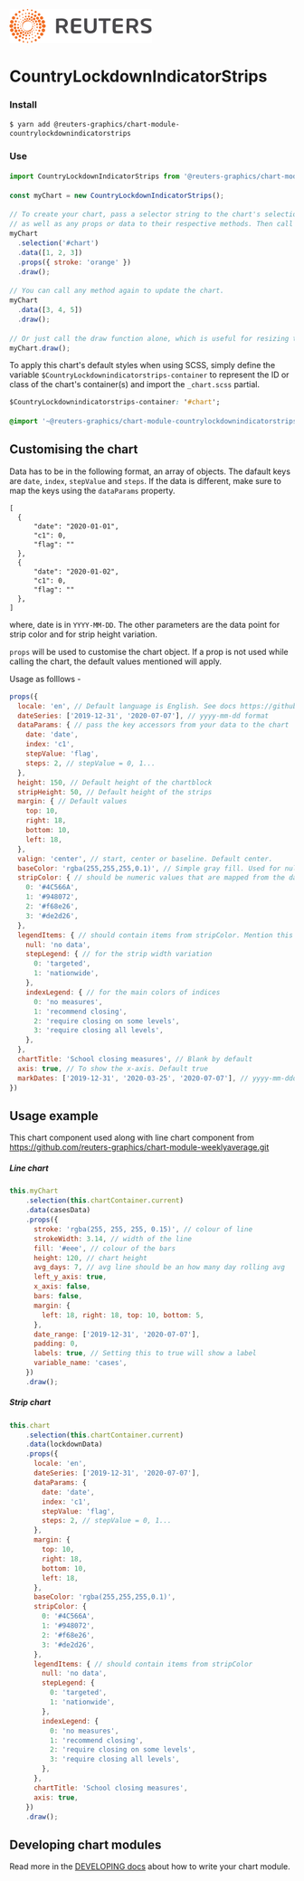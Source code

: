 ![](./badge.svg)

# CountryLockdownIndicatorStrips

### Install

```
$ yarn add @reuters-graphics/chart-module-countrylockdownindicatorstrips
```

### Use

```javascript
import CountryLockdownIndicatorStrips from '@reuters-graphics/chart-module-countrylockdownindicatorstrips';

const myChart = new CountryLockdownIndicatorStrips();

// To create your chart, pass a selector string to the chart's selection method,
// as well as any props or data to their respective methods. Then call draw.
myChart
  .selection('#chart')
  .data([1, 2, 3])
  .props({ stroke: 'orange' })
  .draw();

// You can call any method again to update the chart.
myChart
  .data([3, 4, 5])
  .draw();

// Or just call the draw function alone, which is useful for resizing the chart.
myChart.draw();
```

To apply this chart's default styles when using SCSS, simply define the variable `$CountryLockdownindicatorstrips-container` to represent the ID or class of the chart's container(s) and import the `_chart.scss` partial.

```CSS
$CountryLockdownindicatorstrips-container: '#chart';

@import '~@reuters-graphics/chart-module-countrylockdownindicatorstrips/scss/main';
```
## Customising the chart

Data has to be in the following format, an array of objects. The dafault keys are ```date```, ```index```, ```stepValue``` and ```steps```. If the data is different, make sure to map the keys using the ```dataParams``` property.
```
[
  {
      "date": "2020-01-01",
      "c1": 0,
      "flag": ""
  },
  {
      "date": "2020-01-02",
      "c1": 0,
      "flag": ""
  },
]
```
where, date is in ```YYYY-MM-DD```. The other parameters are the data point for strip color and for strip height variation.

```props``` will be used to customise the chart object. If a prop is not used while calling the chart, the default values mentioned will apply. 

Usage as folllows -

```javascript
props({
  locale: 'en', // Default language is English. See docs https://github.com/reuters-graphics/d3-locale 
  dateSeries: ['2019-12-31', '2020-07-07'], // yyyy-mm-dd format
  dataParams: { // pass the key accessors from your data to the chart
    date: 'date',
    index: 'c1',
    stepValue: 'flag',
    steps: 2, // stepValue = 0, 1...
  },
  height: 150, // Default height of the chartblock
  stripHeight: 50, // Default height of the strips
  margin: { // Default values
    top: 10,
    right: 18,
    bottom: 10,
    left: 18,
  },
  valign: 'center', // start, center or baseline. Default center.
  baseColor: 'rgba(255,255,255,0.1)', // Simple gray fill. Used for null values as well.
  stripColor: { // should be numeric values that are mapped from the data
    0: '#4C566A',
    1: '#948072',
    2: '#f68e26',
    3: '#de2d26',
  },
  legendItems: { // should contain items from stripColor. Mention this prop if you wish to show a legend. Index and Step legends can be displayed independently.
    null: 'no data',
    stepLegend: { // for the strip width variation
      0: 'targeted',
      1: 'nationwide',
    },
    indexLegend: { // for the main colors of indices
      0: 'no measures',
      1: 'recommend closing',
      2: 'require closing on some levels',
      3: 'require closing all levels',
    },
  },
  chartTitle: 'School closing measures', // Blank by default
  axis: true, // To show the x-axis. Default true
  markDates: ['2019-12-31', '2020-03-25', '2020-07-07'], // yyyy-mm-dddd. Default marks axis extent dates
})
```

## Usage example

This chart component used along with line chart component from https://github.com/reuters-graphics/chart-module-weeklyaverage.git

##### Line chart
```javascript
this.myChart
    .selection(this.chartContainer.current)
    .data(casesData)
    .props({
      stroke: 'rgba(255, 255, 255, 0.15)', // colour of line
      strokeWidth: 3.14, // width of the line
      fill: '#eee', // colour of the bars
      height: 120, // chart height
      avg_days: 7, // avg line should be an how many day rolling avg
      left_y_axis: true,
      x_axis: false,
      bars: false,
      margin: {
        left: 18, right: 18, top: 10, bottom: 5,
      },
      date_range: ['2019-12-31', '2020-07-07'],
      padding: 0,
      labels: true, // Setting this to true will show a label
      variable_name: 'cases', 
    })
    .draw();
```
##### Strip chart
```javascript
this.chart
    .selection(this.chartContainer.current)
    .data(lockdownData)
    .props({
      locale: 'en',
      dateSeries: ['2019-12-31', '2020-07-07'],
      dataParams: {
        date: 'date',
        index: 'c1',
        stepValue: 'flag',
        steps: 2, // stepValue = 0, 1...
      },
      margin: {
        top: 10,
        right: 18,
        bottom: 10,
        left: 18,
      },
      baseColor: 'rgba(255,255,255,0.1)',
      stripColor: {
        0: '#4C566A',
        1: '#948072',
        2: '#f68e26',
        3: '#de2d26',
      },
      legendItems: { // should contain items from stripColor
        null: 'no data',
        stepLegend: {
          0: 'targeted',
          1: 'nationwide',
        },
        indexLegend: {
          0: 'no measures',
          1: 'recommend closing',
          2: 'require closing on some levels',
          3: 'require closing all levels',
        },
      },
      chartTitle: 'School closing measures',
      axis: true,
    })
    .draw();

```

## Developing chart modules

Read more in the [DEVELOPING docs](./DEVELOPING.md) about how to write your chart module.
